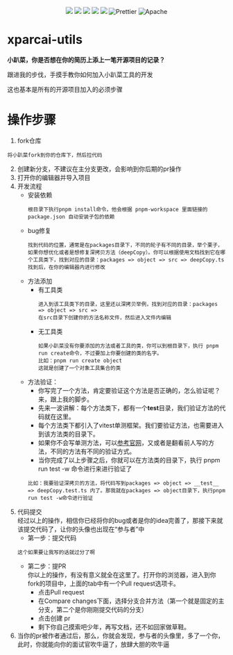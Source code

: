 <p align="center">
  <img src="https://img.shields.io/badge/npm-v0.0.1-brightgreen" />
  <img src="https://img.shields.io/badge/-Rollup-34495e?logo=rollup" />
  <img src="https://img.shields.io/badge/-TypeScript-blue?logo=typescript&logoColor=white" />
  <img src="https://img.shields.io/badge/-ESLint-4b32c3?logo=eslint&logoColor=white" />
  <img src="https://img.shields.io/badge/-pnpm-F69220?logo=pnpm&logoColor=white" />
  <img src="https://img.shields.io/badge/-Prettier-ef9421?logo=Prettier&logoColor=white" alt="Prettier">
  <img src="https://img.shields.io/badge/license-Apache-blue.svg" alt="Apache">
<p>

# xparcai-utils

<p><b>小趴菜，你是否想在你的简历上添上一笔开源项目的记录？</b></p>
<p>跟进我的步伐，手摸手教你如何加入小趴菜工具的开发</p>
<p>这也基本是所有的开源项目加入的必须步骤</p>

# 操作步骤

1. fork仓库

```
将小趴菜fork到你的仓库下，然后拉代码
```

2. 创建新分支，不建议在主分支更改，会影响到你后期的pr操作
3. 打开你的编辑器并导入项目
4. 开发流程
   - 安装依赖
     ```
     根目录下执行pnpm install命令，他会根据 pnpm-workspace 里面链接的 package.json 自动安装子包的依赖
     ```
   - bug修复
     ```
     找到代码的位置，通常是在packages目录下，不同的轮子有不同的目录，举个栗子，如果你想优化或者是想修复深拷贝方法（deepCopy）。你可以根据使用文档找到它在哪个工具类下，找到对应的目录：packages => object => src => deepCopy.ts
     找到后，在你的编辑器内进行修改
     ```
   - 方法添加
     - 有工具类
       ```
       进入到该工具类下的目录，这里还以深拷贝举例，找到对应的目录：packages => object => src =>
       在src目录下创建你的方法名称文件，然后进入文件内编辑
       ```
     - 无工具类
       ```
       如果小趴菜没有你要添加的方法或者工具的类，你可以到根目录下，执行 pnpm run create命令，不过要加上你要创建的类的名字。
       比如：pnpm run create object
       这就是创建了一个对象工具集合的类
       ```
   - 方法验证：
     - 你写完了一个方法，肯定要验证这个方法是否正确的，怎么验证呢？来，跟上我的脚步。
     - 先来一波讲解：每个方法类下，都有一个**test**目录，我们验证方法的代码就在这里。
     - 每个方法类下都引入了vitest单测框架。我们要验证方法，也需要进入到该方法类的目录下。
     - 如果你不会写单测方法，可以[参考官网](https://cn.vitest.dev/)，又或者是翻看前人写的方法，不同的方法有不同的验证方式。
     - 当你完成了以上步骤之后，你就可以在方法类的目录下，执行 pnpm run test -w 命令进行来进行验证了
     ```
     比如：我要验证深拷贝的方法，将代码写到packages => object => __test__ => deepCopy.test.ts 内了。那我就在packages => object目录下，执行pnpm run test -w命令进行验证
     ```
5. 代码提交
   <br>
   经过以上的操作，相信你已经将你的bug或者是你的idea完善了，那接下来就该提交代码了，让你的头像也出现在“参与者”中
   - 第一步：提交代码
   ```
   这个如果要让我写的话就过分了啊
   ```
   - 第二步：提PR
     <br/>
     你以上的操作，有没有意义就全在这里了。打开你的浏览器，进入到你fork的项目中，上面的tab中有一个Pull request选项卡。
     - 点击Pull request
     - 在Compare changes下面，选择分支合并方法（第一个就是固定的主分支，第二个是你刚刚提交代码的分支）
     - 点击创建 pr
     - 剩下你自己摸索吧少年，再写文档，还不如回家做草鞋。
6. 当你的pr被作者通过后，那么，你就会发现，参与者的头像里，多了一个你，此时，你就能向你的面试官吹牛逼了，放肆大胆的吹牛逼
